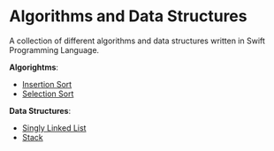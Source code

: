 # Algorithms and Data Structures

A collection of different algorithms and data structures written in Swift Programming Language.

**Algorightms**:
- [Insertion Sort](https://github.com/Vitalii-Ivashchenko/Algorithms-and-DataStructures/blob/main/Algorithms/InsertionSort.playground/Contents.swift)
- [Selection Sort](https://github.com/Vitalii-Ivashchenko/Algorithms-and-DataStructures/blob/main/Algorithms/SelectionSort.playground/Contents.swift)

**Data Structures**: 
- [Singly Linked List](https://github.com/Vitalii-Ivashchenko/Algorithms-and-DataStructures/blob/main/Data%20Structures/SinglyLinkedList.playground/Contents.swift)
- [Stack](https://github.com/Vitalii-Ivashchenko/Algorithms-and-DataStructures/blob/main/Data%20Structures/Stack.playground/Contents.swift)
